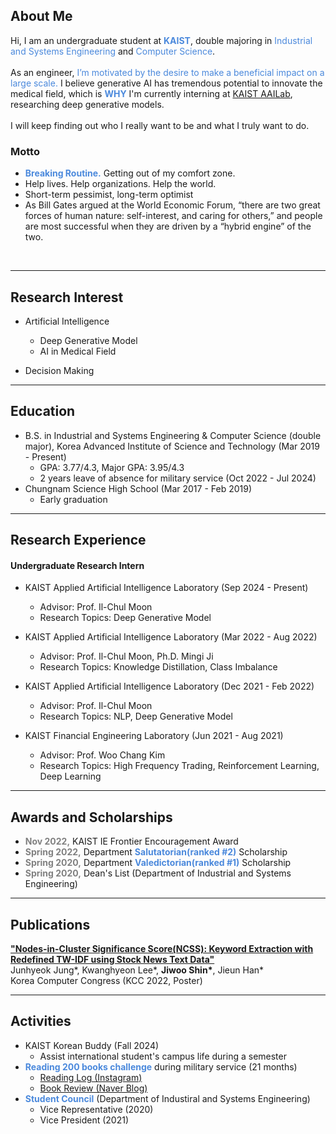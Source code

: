 ## About Me
Hi, I am an undergraduate student at **<span style="color:#4B89DC">KAIST</span>**, double majoring in <span style="color:#4B89DC">Industrial and Systems Engineering</span> and <span style="color:#4B89DC">Computer Science</span>.
<br>
<br>
As an engineer, <span style="color:#4B89DC">I’m motivated by the desire to make a beneficial impact on a large scale.</span> I believe generative AI has tremendous potential to innovate the medical field, which is **<span style="color:#4B89DC">WHY</span>** I'm currently interning at [KAIST AAILab](https://aai.kaist.ac.kr), researching deep generative models. 
<br>
<br>
I will keep finding out who I really want to be and what I truly want to do.
<br>

### Motto
- **<span style="color:#4B89DC">Breaking Routine.</span>** Getting out of my comfort zone.
- Help lives. Help organizations. Help the world.
- Short-term pessimist, long-term optimist
- As Bill Gates argued at the World Economic Forum, “there are two great forces of human nature: self-interest, and caring for others,” and people are most successful when they are driven by a “hybrid engine” of the two.
<br>

***

## Research Interest

- Artificial Intelligence
  - Deep Generative Model
  - AI in Medical Field

- Decision Making
  
***

## Education
- B.S. in Industrial and Systems Engineering & Computer Science (double major), Korea Advanced Institute of Science and Technology (Mar 2019 - Present)
  - GPA: 3.77/4.3, Major GPA: 3.95/4.3
  - 2 years leave of absence for military service (Oct 2022 - Jul 2024)
- Chungnam Science High School (Mar 2017 - Feb 2019)
  - Early graduation
  
***

## Research Experience
#### Undergraduate Research Intern
- KAIST Applied Artificial Intelligence Laboratory (Sep 2024 - Present)
  - Advisor: Prof. Il-Chul Moon
  - Research Topics: Deep Generative Model
    
- KAIST Applied Artificial Intelligence Laboratory (Mar 2022 - Aug 2022)
  - Advisor: Prof. Il-Chul Moon, Ph.D. Mingi Ji
  - Research Topics: Knowledge Distillation, Class Imbalance
    
- KAIST Applied Artificial Intelligence Laboratory (Dec 2021 - Feb 2022)
  - Advisor: Prof. Il-Chul Moon
  - Research Topics: NLP, Deep Generative Model
    
- KAIST Financial Engineering Laboratory (Jun 2021 - Aug 2021)
  - Advisor: Prof. Woo Chang Kim
  - Research Topics: High Frequency Trading, Reinforcement Learning, Deep Learning

***

## Awards and Scholarships
- <b><span style="color:grey;">Nov 2022,</span></b> KAIST IE Frontier Encouragement Award
- <b><span style="color:grey;">Spring 2022,</span></b> Department <b><span style="color:#4B89DC;">Salutatorian(ranked #2)</span></b> Scholarship 
- <b><span style="color:grey;">Spring 2020,</span></b> Department <b><span style="color:#4B89DC;">Valedictorian(ranked #1)</span></b> Scholarship
- <b><span style="color:grey;">Spring 2020,</span></b> Dean's List (Department of Industrial and Systems Engineering)

***

## Publications
<b><span style="color:#4B89DC;">["Nodes-in-Cluster Significance Score(NCSS): Keyword Extraction with Redefined TW-IDF using Stock News Text Data"](https://www.dbpia.co.kr/journal/articleDetail?nodeId=NODE11113831)</span></b>
<br>Junhyeok Jung&#42;, Kwanghyeon Lee&#42;, **Jiwoo Shin&#42;**, Jieun Han&#42;
<br>Korea Computer Congress (KCC 2022, Poster)

***

## Activities
- KAIST Korean Buddy (Fall 2024)
  - Assist international student's campus life during a semester
- <b><span style="color:#4B89DC;">Reading 200 books challenge</span></b> during military service (21 months)
  - [Reading Log (Instagram)](https://www.instagram.com/chuu_shin_book_list?igsh=MWl0cmpxOWIwbWpmcw==)
  - [Book Review (Naver Blog)](https://m.blog.naver.com/chuushin)
- <b><span style="color:#4B89DC;">Student Council</span></b> (Department of Industiral and Systems Engineering)
  - Vice Representative (2020)
  - Vice President (2021)
